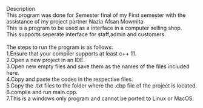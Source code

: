 Description<br>
This program was done for Semester final of my First semester with the assistance of my project partner Nazia Afsan Mowmita<br>
This is a program to be used as a interface in a computer selling shop.<br>
This supports seperate interface for staff,admin and customers.<br><br>
The steps to run the program is as follows:<br>
1.Ensure that your compiler supports at least c++ 11.<br>
2.Open a new project in an IDE.<br>
3.Open new empty files and save them as the names of the files included here.<br>
4.Copy and paste the codes in the respective files.<br>
5.Copy the .txt files to the folder where the .cbp file of the project is located.<br>
6.compile and run main.cpp.<br>
7.This is a windows only program and cannot be ported to Linux or MacOS.<br>
